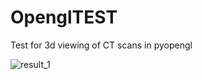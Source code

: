 # OpenglTEST
Test for 3d viewing of CT scans in pyopengl

![result_1](https://user-images.githubusercontent.com/90409026/169698015-b722a464-8724-4198-ac79-8d7d001aa1ab.gif)
